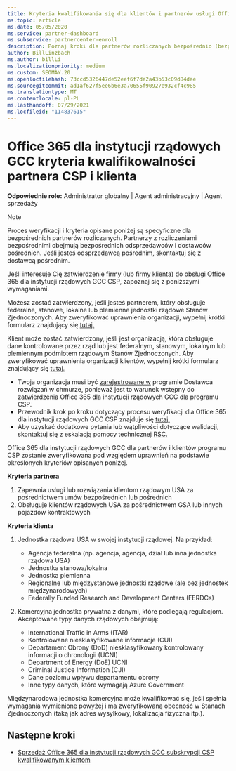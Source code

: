 ```yaml
---
title: Kryteria kwalifikowania się dla klientów i partnerów usługi Office 365 Government GCC
ms.topic: article
ms.date: 05/05/2020
ms.service: partner-dashboard
ms.subservice: partnercenter-enroll
description: Poznaj kroki dla partnerów rozliczanych bezpośrednio (bezpośrednich odsprzedawców, dostawców pośrednich), aby zweryfikować partnerów i klientów w celu Office 365 dla instytucji rządowych GCC dla dostawcy CSP.
author: BillLinzbach
ms.author: billLi
ms.localizationpriority: medium
ms.custom: SEOMAY.20
ms.openlocfilehash: 73ccd5326447de52eef6f7de2a43b53c09d84dae
ms.sourcegitcommit: ad1af627f5ee6b6e3a70655f90927e932cf4c985
ms.translationtype: MT
ms.contentlocale: pl-PL
ms.lasthandoff: 07/29/2021
ms.locfileid: "114837615"
---
```

# <a name="office-365-government-gcc-for-csp-partner-and-customer-eligibility-criteria"></a>Office 365 dla instytucji rządowych GCC kryteria kwalifikowalności partnera CSP i klienta 

**Odpowiednie role:** Administrator globalny | Agent administracyjny | Agent sprzedaży

>[!NOTE]
>Proces weryfikacji i kryteria opisane poniżej są specyficzne dla bezpośrednich partnerów rozliczanych. Partnerzy z rozliczeniami bezpośrednimi obejmują bezpośrednich odsprzedawców i dostawców pośrednich.  Jeśli jesteś odsprzedawcą pośrednim, skontaktuj się z dostawcą pośrednim.

Jeśli interesuje Cię zatwierdzenie firmy (lub firmy klienta) do obsługi Office 365 dla instytucji rządowych GCC CSP, zapoznaj się z poniższymi wymaganiami.

Możesz zostać zatwierdzony, jeśli jesteś partnerem, który obsługuje federalne, stanowe, lokalne lub plemienne jednostki rządowe Stanów Zjednoczonych. Aby zweryfikować uprawnienia organizacji, wypełnij krótki formularz znajdujący się [tutaj.](https://products.office.com/government/eligibility-validation?ReqType=CSPPartner)

Klient może zostać zatwierdzony, jeśli jest organizacją, która obsługuje dane kontrolowane przez rząd lub jest federalnym, stanowym, lokalnym lub plemiennym podmiotem rządowym Stanów Zjednoczonych. Aby zweryfikować uprawnienia organizacji klientów, wypełnij krótki formularz znajdujący się [tutaj.](https://products.office.com/government/eligibility-validation?ReqType=CSPCustomer) 

-   Twoja organizacja musi być [zarejestrowane w](https://partnercenter.microsoft.com/partner/cloud-solution-provider) programie Dostawca rozwiązań w chmurze, ponieważ jest to warunek wstępny do zatwierdzenia Office 365 dla instytucji rządowych GCC dla programu CSP.
-   Przewodnik krok po kroku dotyczący procesu weryfikacji dla Office 365 dla instytucji rządowych GCC CSP znajduje się [tutaj.](https://go.microsoft.com/fwlink/?linkid=2007323)
-   Aby uzyskać dodatkowe pytania lub wątpliwości dotyczące walidacji, skontaktuj się z eskalacją pomocy technicznej [RSC.](mailto:usgcce@microsoft.com)

Office 365 dla instytucji rządowych GCC dla partnerów i klientów programu CSP zostanie zweryfikowana pod względem uprawnień na podstawie określonych kryteriów opisanych poniżej.

**Kryteria partnera**
1.  Zapewnia usługi lub rozwiązania klientom rządowym USA za pośrednictwem umów bezpośrednich lub pośrednich
2.  Obsługuje klientów rządowych USA za pośrednictwem GSA lub innych pojazdów kontraktowych

**Kryteria klienta**
1.  Jednostka rządowa USA w swojej instytucji rządowej. Na przykład:
 
    -  Agencja federalna (np. agencja, agencja, dział lub inna jednostka rządowa USA)
    -   Jednostka stanowa/lokalna 
    -   Jednostka plemienna
    -   Regionalne lub międzystanowe jednostki rządowe (ale bez jednostek międzynarodowych)
    -   Federally Funded Research and Development Centers (FERDCs)

2.  Komercyjna jednostka prywatna z danymi, które podlegają regulacjom. Akceptowane typy danych rządowych obejmują: 
    -   International Traffic in Arms (ITAR)
    -   Kontrolowane niesklasyfikowane informacje (CUI)
    -   Departament Obrony (DoD) niesklasyfikowany kontrolowany informacji o chronologii (UCNI)
    -   Department of Energy (DoE) UCNI
    -   Criminal Justice Information (CJI)
    -   Dane poziomu wpływu departamentu obrony
    -   Inne typy danych, które wymagają Azure Government

Międzynarodowa jednostka komercyjna może kwalifikować się, jeśli spełnia wymagania wymienione powyżej i ma zweryfikowaną obecność w Stanach Zjednoczonych (taką jak adres wysyłkowy, lokalizacja fizyczna itp.).

## <a name="next-steps"></a>Następne kroki

- [Sprzedaż Office 365 dla instytucji rządowych GCC subskrypcji CSP kwalifikowanym klientom](csp-gcc-overview.md)
